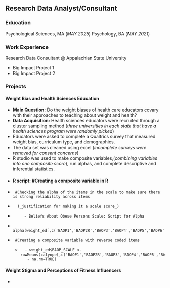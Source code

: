## Research Data Analyst/Consultant

### Education 
Psychological Sciences, MA (_MAY 2025_)
Psychology, BA (_MAY 2021_)

### Work Experience
Research Data Consultant @ Appalachian State University
- Big Impact Project 1
- Big Impact Project 2

### Projects
#### Weight Bias and Health Sciences Education 
- **Main Question:** Do the weight biases of health care educators covary with their approaches to teaching about weight and health?
- **Data Acquisition:** Health sciences educators were recruited through a cluster sampling method (_three universities in each state that have a health sciences program were randomly picked_)
-   Educators were asked to complete a Qualtrics survey that measured weight bias, curriculum type, and demographics.
-   The data set was cleaned using excel (_incomplete surveys were removed for consent concerns_)
-   R studio was used to make composite variables,(_combining variables into one composite score_), run alphas, and complete descriptive and inferential statistics.
-  #### R script: #Creating a composite variable in R
-      #Checking the alpha of the items in the scale to make sure there is strong reliability across items
-       (_justification for making it a scale score_)
-          - Beliefs About Obese Persons Scale: Script for Alpha
-          alpha(weight_ed[,c('BAOP1','BAOP2R','BAOP3','BAOP4','BAOP5','BAOP6','BAOP7R','BAOP8')])
-      #Creating a composite variable with reverse coded items
  -       - weight_ed$BAOP_SCALE <- rowMeans(calyope[,c('BAOP1','BAOP2R','BAOP3','BAOP4','BAOP5','BAOP6','BAOP7R','BAOP8')], 
           - na.rm=TRUE)
  
#### Weight Stigma and Perceptions of Fitness Influencers 
- 

